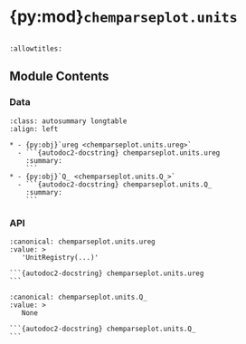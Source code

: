 # {py:mod}`chemparseplot.units`

```{py:module} chemparseplot.units
```

```{autodoc2-docstring} chemparseplot.units
:allowtitles:
```

## Module Contents

### Data

````{list-table}
:class: autosummary longtable
:align: left

* - {py:obj}`ureg <chemparseplot.units.ureg>`
  - ```{autodoc2-docstring} chemparseplot.units.ureg
    :summary:
    ```
* - {py:obj}`Q_ <chemparseplot.units.Q_>`
  - ```{autodoc2-docstring} chemparseplot.units.Q_
    :summary:
    ```
````

### API

````{py:data} ureg
:canonical: chemparseplot.units.ureg
:value: >
   'UnitRegistry(...)'

```{autodoc2-docstring} chemparseplot.units.ureg
```

````

````{py:data} Q_
:canonical: chemparseplot.units.Q_
:value: >
   None

```{autodoc2-docstring} chemparseplot.units.Q_
```

````

